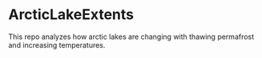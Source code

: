 # ArcticLakeExtents
This repo analyzes how arctic lakes are changing with thawing permafrost and increasing temperatures.
